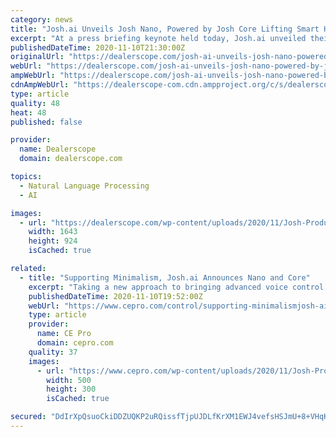 ```yaml
---
category: news
title: "Josh.ai Unveils Josh Nano, Powered by Josh Core Lifting Smart Home Experience to New Heights"
excerpt: "At a press briefing keynote held today, Josh.ai unveiled their continuing effort to expand the power of artificial intelligence in the home with the launch of Josh Nano and Josh Core, the company’s new product ecosystem that works together to provide an integrated voice automation experience."
publishedDateTime: 2020-11-10T21:30:00Z
originalUrl: "https://dealerscope.com/josh-ai-unveils-josh-nano-powered-by-josh-core-lifting-smart-home-experience-to-new-heights"
webUrl: "https://dealerscope.com/josh-ai-unveils-josh-nano-powered-by-josh-core-lifting-smart-home-experience-to-new-heights"
ampWebUrl: "https://dealerscope.com/josh-ai-unveils-josh-nano-powered-by-josh-core-lifting-smart-home-experience-to-new-heights?amp"
cdnAmpWebUrl: "https://dealerscope-com.cdn.ampproject.org/c/s/dealerscope.com/josh-ai-unveils-josh-nano-powered-by-josh-core-lifting-smart-home-experience-to-new-heights?amp"
type: article
quality: 48
heat: 48
published: false

provider:
  name: Dealerscope
  domain: dealerscope.com

topics:
  - Natural Language Processing
  - AI

images:
  - url: "https://dealerscope.com/wp-content/uploads/2020/11/Josh-Product-Family-2020.jpg"
    width: 1643
    height: 924
    isCached: true

related:
  - title: "Supporting Minimalism, Josh.ai Announces Nano and Core"
    excerpt: "Taking a new approach to bringing advanced voice control into the home, Josh.ai has introduced its Nano architectural microphone and Core."
    publishedDateTime: 2020-11-10T19:52:00Z
    webUrl: "https://www.cepro.com/control/supporting-minimalismjosh-ai-announces-nano-and-core/"
    type: article
    provider:
      name: CE Pro
      domain: cepro.com
    quality: 37
    images:
      - url: "https://www.cepro.com/wp-content/uploads/2020/11/Josh-Product-Family-2020-edit.jpg"
        width: 500
        height: 300
        isCached: true

secured: "DdIrXpQsuoCkiDDZUQKP2uRQissfTjpUJDLfKrXM1EWJ4vefsHSJmU+8+VHqKaF5H+zy3JRVlw10xoba//5Ut85ASGikD8U7AHNX5FIAMbmQf/veoMErUvl9/yII2Ke7Y73iys221TQZwMsV3S/NmXW2hgOoiufdbAQ1D1LTErfzvcL5HxoGwaJ5OPy7Vw3tTQXt8ZFF1coNYtZwJGJhRcP/HQheL+dsbHiMTG5B/CCs9zs5Gf/Yq9lUA6J/+C0DFnUGXY1WBqT637n3/EuCtXVRPPdNrHlar9q6y9+uG+byYJTi2eaE9XuTgplqisVWMd0XV6cpRrKuGTObtg5ZyL7KwBVJgwZAOsJS60z4tJY=;cE1vWq9PNmNB5i4QbAJIPA=="
---
```


